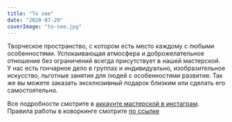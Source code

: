 ```yaml
---
title: "To see"
date: "2020-07-29"
coverImage: "to-see.jpg"
---
```


Творческое пространство, с котором есть место каждому с любыми особенностями. Успокаивающая атмосфера и доброжелательное отношение без ограничений всегда присутствует в нашей мастерской. У нас есть гончарное дело в группах и индивидуально, изобразительное искусство, льготные занятия для людей с особенностями развития. Так же вы можете заказать эксклюзивный подарок близким или сделать его самостоятельно.

Все подробности смотрите в [аккаунте мастерской в инстаграм](https://www.instagram.com/to_see_vl/). Правила работы в коворкинге смотрите [по ссылке](https://www.instagram.com/stories/highlights/17898709963344456/)
